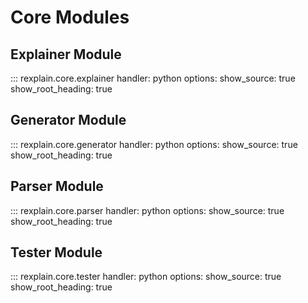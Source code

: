 # Core Modules

## Explainer Module

::: rexplain.core.explainer
    handler: python
    options:
      show_source: true
      show_root_heading: true

## Generator Module

::: rexplain.core.generator
    handler: python
    options:
      show_source: true
      show_root_heading: true

## Parser Module

::: rexplain.core.parser
    handler: python
    options:
      show_source: true
      show_root_heading: true

## Tester Module

::: rexplain.core.tester
    handler: python
    options:
      show_source: true
      show_root_heading: true 